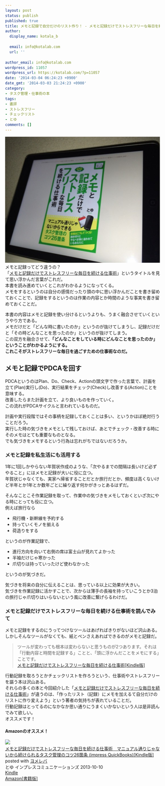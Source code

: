 ```yaml
---
layout: post
status: publish
published: true
title: メモと記録で自分だけのリスト作り！ - メモと記録だけでストレスフリーな毎日を続ける仕事術 とゆ著
author:
  display_name: kotala_b

  email: info@kotalab.com
  url: ''

author_email: info@kotalab.com
wordpress_id: 11057
wordpress_url: https://kotalab.com/?p=11057
date: '2014-03-04 06:24:23 +0900'
date_gmt: '2014-03-03 21:24:23 +0900'
category:
- タスク管理・仕事術の本
tags:
- 書評
- ストレスフリー
- チェックリスト
- とゆ
comments: []
---
```

<p><img src="/wp-content/uploads/books-memo-and-log_20140304-546x409.jpg" alt="books-memo-and-log_20140304" width="546" height="409" class="alignnone size-large wp-image-11065" /><br />
メモと記録ってどう違うの？<br />
「<a href="https://www.amazon.co.jp/exec/obidos/asin/B00FR2XNVY/same-22/" rel="nofollow" target="_blank">メモと記録だけでストレスフリーな毎日を続ける仕事術</a>」というタイトルを見て思い浮かんだ言葉がこれだ。<br />
本書を読み進めていくとこれがわかるようになってくる。<br />
メモをするというのは<span class="b">自分の感情だったり頭の中に思い浮かんだことを書き留めておくこと</span>で、記録をするというのは作業の内容とか時間のような<span class="b">事実を書き留めておく</span>ことだ。</p>
<p><span class="b">本書の内容はメモと記録を使い分けるというよりも、うまく融合させていくというやり方である。</span><br />
メモだけだと「どんな時に書いたのか」というのが抜けてしまうし、記録だけだと「その時どんなことを思ったのか」というのが抜けてしまう。<br />
この双方を融合させて、<strong>「どんなことをしている時にどんなことを思ったのか」ということがわかるようにする。<br />
これこそがストレスフリーな毎日を過ごすための仕事術なのだ。</strong><br />
</p>
<!--more-->
<h2>メモと記録でPDCAを回す</h2>
<p>PDCAというのはPlan、Do、Check、Actionの頭文字で作った言葉で、計画を立て(Plan)実行し(Do)、実行結果をチェック(Check)し改善する(Action)ことを意味する。<br />
改善したらまた計画を立て、より良いものを作っていく。<br />
この流れがPDCAサイクルと言われているものだ。</p>
<p>計画や実行段階ではその事柄を記録しておくことは多い、というかほぼ絶対行うことだろう。<br />
実行した時の気づきをメモとして残しておけば、あとでチェック・改善する時にそのメモはとても重要なものとなる。<br />
でも気づきをメモするという行為は忘れがちではないだろうか。</p>
<h3>メモと記録を私生活にも活用する</h3>
<p>1年に1回しかやらない年賀状作成のような、「次やるまでの間隔は長いけど必ずやること」にはメモと記録が大いに役に立つ。<br />
年賀状じゃなくても、実家へ帰省することだとか旅行だとか、<span class="b">頻度は高くないけど半年とか1年とか数年ごとに繰り返す何か</span>がきっとあるはずだ。</p>
<p>そんなことこそ作業記録を取って、作業中の気づきをメモしておくといざ次にやる時にとっても役に立つ。<br />
例えば旅行なら</p>
<ul>
<li>飛行機・新幹線を予約する</li>
<li>持っていくモノを揃える</li>
<li>荷造りをする</li>
</ul>
<p>というのが作業記録で、</p>
<ul>
<li>進行方向を向いて右側の席は富士山が見れてよかった</li>
<li>半袖だけじゃ寒かった</li>
<li>爪切りは持っていったけど使わなかった</li>
</ul>
<p>というのが気づきだ。</p>
<p>気づきを将来の自分に伝えることは、思っている以上に効果が大きい。<br />
気づきを作業記録に活かすことで、次からは薄手の長袖を持っていこうとか3泊の旅行じゃ爪切りはいらないという風に改善に繋げらるわけだ。</p>
<h3>メモと記録だけでストレスフリーな毎日を続ける仕事術を読んでみて</h3>
<p>メモと記録をするのにうってつけなツールはあげればきりがないほど沢山ある。<br />
しかしそんなツールがなくても、紙とペンさえあればできるのがメモと記録だ。</p>
<blockquote><p>ツールが変わっても根本は変わらないと思うものが2つあります。それは「行動内容と時間を記録する」ことと、「頭に浮かんだことをメモにする」ことです。<br />
<a href="https://www.amazon.co.jp/exec/obidos/asin/B00FR2XNVY/same-22/" rel="nofollow" target="_blank">メモと記録だけでストレスフリーな毎日を続ける仕事術[Kindle版]</a></p></blockquote>
<p>行動記録を取ろうとかチェックリストを作ろうという、仕事術やストレスフリーを謳う本は沢山ある。<br />
それらの多くの本と今回紹介した「<a href="https://www.amazon.co.jp/exec/obidos/asin/B00FR2XNVY/same-22/" rel="nofollow" target="_blank">メモと記録だけでストレスフリーな毎日を続ける仕事術</a>」が違うのは、「<span class="b">作ったリスト（記録）にメモを加えるて自分だけのリストに作り変えよう</span>」という著者の気持ちが表れていることだ。<br />
行動記録はとってるのになかなか思い通りにうまくいかないという人は是非読んでみて欲しい。<br />
オススメです！</p>
<h4 class="aam">Amazonのオススメ！</h4>
<div class="booklink-box">
<div class="booklink-image"><a href="https://www.amazon.co.jp/exec/obidos/asin/B00FR2XNVY/same-22/" rel="nofollow" target="_blank"><img src="https://images-fe.ssl-images-amazon.com/images/I/51NJ94w56PL._SL160_.jpg" style="border: none;" /></a></div>
<div class="booklink-info">
<div class="booklink-name"><a href="https://www.amazon.co.jp/exec/obidos/asin/B00FR2XNVY/same-22/" rel="nofollow" target="_blank">メモと記録だけでストレスフリーな毎日を続ける仕事術　マニュアル通りじゃないから続けられるタスク管理のコツ26箇条 (impress QuickBooks)[Kindle版]</a>
<div class="booklink-powered-date">posted with <a href="https://yomereba.com" rel="nofollow" target="_blank">ヨメレバ</a></div>
</div>
<div class="booklink-detail">とゆ インプレスコミュニケーションズ 2013-10-10    </div>
<div class="booklink-link2">
<div class="shoplinkkindle"><a href="https://www.amazon.co.jp/exec/obidos/ASIN/B00FR2XNVY/same-22/" rel="nofollow" target="_blank" >Kindle</a></div>
<div class="shoplinkamazon"><a href="https://www.amazon.co.jp/gp/search?keywords=%83%81%83%82%82%C6%8BL%98%5E%82%BE%82%AF%82%C5%83X%83g%83%8C%83X%83t%83%8A%81%5B%82%C8%96%88%93%FA%82%F0%91%B1%82%AF%82%E9%8Ed%8E%96%8Fp%81%40%83%7D%83j%83%85%83A%83%8B%92%CA%82%E8%82%B6%82%E1%82%C8%82%A2%82%A9%82%E7%91%B1%82%AF%82%E7%82%EA%82%E9%83%5E%83X%83N%8A%C7%97%9D%82%CC%83R%83c26%89%D3%8F%F0%20%28impress%20QuickBooks%29&__mk_ja_JP=%83J%83%5E%83J%83i&url=search-alias%3Dstripbooks&tag=same-22" rel="nofollow" target="_blank" title="アマゾン" >Amazon[書籍版]</a></div>
</p></div>
</div>
<div class="booklink-footer"></div>
</div>
